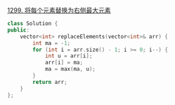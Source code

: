 [1299. 将每个元素替换为右侧最大元素](https://leetcode.cn/problems/replace-elements-with-greatest-element-on-right-side/description/)
```cpp
class Solution {
public:
    vector<int> replaceElements(vector<int>& arr) {
        int ma = -1;
        for (int i = arr.size() - 1; i >= 0; i--) {
            int u = arr[i];
            arr[i] = ma;
            ma = max(ma, u);
        }
        return arr;
    }
};
```